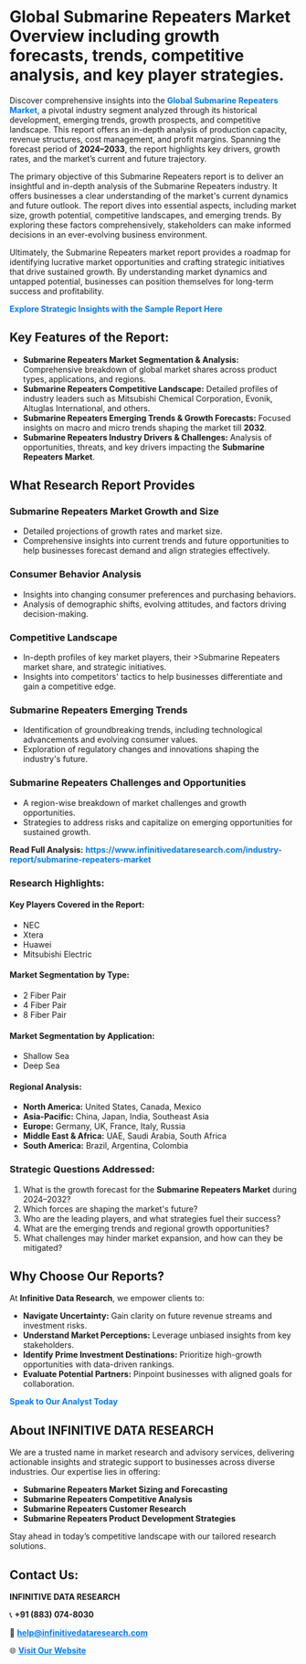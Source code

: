 <h1>Global Submarine Repeaters Market Overview including growth forecasts, trends, competitive analysis, and key player strategies.</h1>
<p>
Discover comprehensive insights into the 
<a href="https://www.infinitivedataresearch.com/industry-report/submarine-repeaters-market" rel="dofollow" style="color: #007BFF; text-decoration: none;"><strong>Global Submarine Repeaters Market</strong></a>, a pivotal industry segment analyzed through its historical development, emerging trends, growth prospects, and competitive landscape. This report offers an in-depth analysis of production capacity, revenue structures, cost management, and profit margins. Spanning the forecast period of <strong>2024–2033</strong>, the report highlights key drivers, growth rates, and the market’s current and future trajectory.
</p>
<p>
The primary objective of this Submarine Repeaters report is to deliver an insightful and in-depth analysis of the Submarine Repeaters industry. It offers businesses a clear understanding of the market's current dynamics and future outlook. The report dives into essential aspects, including market size, growth potential, competitive landscapes, and emerging trends. By exploring these factors comprehensively, stakeholders can make informed decisions in an ever-evolving business environment.
</p>
<p>
Ultimately, the Submarine Repeaters market report provides a roadmap for identifying lucrative market opportunities and crafting strategic initiatives that drive sustained growth. By understanding market dynamics and untapped potential, businesses can position themselves for long-term success and profitability.
</p>
<p>
<a href="https://www.infinitivedataresearch.com/request-sample/reportId=106754" style="color: #007BFF; text-decoration: none;"><strong>Explore Strategic Insights with the Sample Report Here</strong></a>
</p>

<h2>Key Features of the Report:</h2>
<ul>
<li><strong>Submarine Repeaters Market Segmentation & Analysis:</strong> Comprehensive breakdown of global market shares across product types, applications, and regions.</li>
<li><strong>Submarine Repeaters Competitive Landscape:</strong> Detailed profiles of industry leaders such as Mitsubishi Chemical Corporation, Evonik, Altuglas International, and others.</li>
<li><strong>Submarine Repeaters Emerging Trends & Growth Forecasts:</strong> Focused insights on macro and micro trends shaping the market till <strong>2032</strong>.</li>
<li><strong>Submarine Repeaters Industry Drivers & Challenges:</strong> Analysis of opportunities, threats, and key drivers impacting the <strong>Submarine Repeaters Market</strong>.</li>
</ul>

<h2>What Research Report Provides</h2>
<h3>Submarine Repeaters Market Growth and Size</h3>
<ul>
<li>Detailed projections of growth rates and market size.</li>
<li>Comprehensive insights into current trends and future opportunities to help businesses forecast demand and align strategies effectively.</li>
</ul>

<h3>Consumer Behavior Analysis</h3>
<ul>
<li>Insights into changing consumer preferences and purchasing behaviors.</li>
<li>Analysis of demographic shifts, evolving attitudes, and factors driving decision-making.</li>
</ul>

<h3>Competitive Landscape</h3>
<ul>
<li>In-depth profiles of key market players, their >Submarine Repeaters market share, and strategic initiatives.</li>
<li>Insights into competitors' tactics to help businesses differentiate and gain a competitive edge.</li>
</ul>

<h3>Submarine Repeaters Emerging Trends</h3>
<ul>
<li>Identification of groundbreaking trends, including technological advancements and evolving consumer values.</li>
<li>Exploration of regulatory changes and innovations shaping the industry's future.</li>
</ul>

<h3>Submarine Repeaters Challenges and Opportunities</h3>
<ul>
<li>A region-wise breakdown of market challenges and growth opportunities.</li>
<li>Strategies to address risks and capitalize on emerging opportunities for sustained growth.</li>
</ul>
<p><strong>Read Full Analysis:</strong> <a href="https://www.infinitivedataresearch.com/industry-report/submarine-repeaters-market" rel="dofollow" style="color: #007BFF; text-decoration: none;"><strong>https://www.infinitivedataresearch.com/industry-report/submarine-repeaters-market</strong></a></p>
<h3>Research Highlights:</h3>
<h4>Key Players Covered in the Report:</h4>
<ul><li>NEC</li><li>Xtera</li><li>Huawei</li><li>Mitsubishi Electric</li></ul>
<h4>Market Segmentation by Type:</h4>
<ul><li>2 Fiber Pair</li><li>4 Fiber Pair</li><li>8 Fiber Pair</li></ul>
<h4>Market Segmentation by Application:</h4>
<ul><li>Shallow Sea</li><li>Deep Sea</li></ul>

<h4>Regional Analysis:</h4>
<ul>
<li><strong>North America:</strong> United States, Canada, Mexico</li>
<li><strong>Asia-Pacific:</strong> China, Japan, India, Southeast Asia</li>
<li><strong>Europe:</strong> Germany, UK, France, Italy, Russia</li>
<li><strong>Middle East & Africa:</strong> UAE, Saudi Arabia, South Africa</li>
<li><strong>South America:</strong> Brazil, Argentina, Colombia</li>
</ul>

<h3>Strategic Questions Addressed:</h3>
<ol>
<li>What is the growth forecast for the <strong>Submarine Repeaters Market</strong> during 2024–2032?</li>
<li>Which forces are shaping the market's future?</li>
<li>Who are the leading players, and what strategies fuel their success?</li>
<li>What are the emerging trends and regional growth opportunities?</li>
<li>What challenges may hinder market expansion, and how can they be mitigated?</li>
</ol>

<h2>Why Choose Our Reports?</h2>
<p>At <strong>Infinitive Data Research</strong>, we empower clients to:</p>
<ul>
<li><strong>Navigate Uncertainty:</strong> Gain clarity on future revenue streams and investment risks.</li>
<li><strong>Understand Market Perceptions:</strong> Leverage unbiased insights from key stakeholders.</li>
<li><strong>Identify Prime Investment Destinations:</strong> Prioritize high-growth opportunities with data-driven rankings.</li>
<li><strong>Evaluate Potential Partners:</strong> Pinpoint businesses with aligned goals for collaboration.</li>
</ul>
<p><a href="https://www.infinitivedataresearch.com/industry-report/submarine-repeaters-market" rel="dofollow" style="color: #007BFF; text-decoration: none;"><strong>Speak to Our Analyst Today</strong></a></p>

<h2>About INFINITIVE DATA RESEARCH</h2>
<p>We are a trusted name in market research and advisory services, delivering actionable insights and strategic support to businesses across diverse industries. Our expertise lies in offering:</p>
<ul>
<li><strong>Submarine Repeaters Market Sizing and Forecasting</strong></li>
<li><strong>Submarine Repeaters Competitive Analysis</strong></li>
<li><strong>Submarine Repeaters Customer Research</strong></li>
<li><strong>Submarine Repeaters Product Development Strategies</strong></li>
</ul>
<p>Stay ahead in today’s competitive landscape with our tailored research solutions.</p>

<h2>Contact Us:</h2>
<p><strong>INFINITIVE DATA RESEARCH</strong></p>
<p>📞 <strong>+91 (883) 074-8030</strong></p>
<p>📧 <strong><a href="mailto:help@infinitivedataresearch.com" style="color: #007BFF;">help@infinitivedataresearch.com</a></strong></p>
<p>🌐 <strong><a href="https://www.infinitivedataresearch.com" rel="dofollow" style="color: #007BFF;">Visit Our Website</a></strong></p>